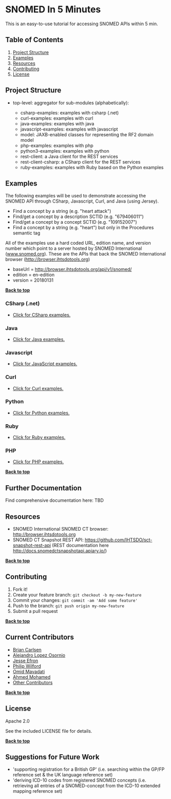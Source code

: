# SNOMED In 5 Minutes

This is an easy-to-use tutorial for accessing SNOMED APIs within 5 min.

## Table of Contents

1. [Project Structure](#project-structure)
2. [Examples](#examples)
3. [Resources](#resources)
4. [Contributing](#contributing)
5. [License](#license)

## Project Structure

- top-level: aggregator for sub-modules (alphabetically):

  - csharp-examples: examples with csharp (.net)
  - curl-examples: examples with curl
  - java-examples: examples with java
  - javascript-examples: examples with javascript
  - model: JAXB-enabled classes for representing the RF2 domain model
  - php-examples: examples with php
  - python3-examples: examples with python
  - rest-client: a Java client for the REST services
  - rest-client-csharp: a CSharp client for the REST services
  - ruby-examples: examples with Ruby based on the Python examples

## Examples

The following examples will be used to demonstrate accessing the SNOMED API through CSharp, Javascript, Curl, and Java (using Jersey).

- Find a concept by a string (e.g. "heart attack")
- Find/get a concept by a description SCTID (e.g. "679406011")
- Find/get a concept by a concept SCTID (e.g. "109152007")
- Find a concept by a string (e.g. "heart") but only in the Procedures semantic tag

All of the examples use a hard coded URL, edition name, and version number which point to a server hosted by SNOMED International (www.snomed.org). These are the APIs that back the SNOMED International browser (<http://browser.ihtsdotools.org>)

- baseUrl = <http://browser.ihtsdotools.org/api/v1/snomed/>
- edition = en-edition
- version = 20180131

**[Back to top](#table-of-contents)**

### CSharp (.net)

- [Click for CSharp examples.](../csharp/csharp-examples/ "CSharp Examples")

### Java

- [Click for Java examples.](../master/java-examples/ "Java Examples")

### Javascript

- [Click for JavaScript examples.](../master/javascript-examples/ "JavaScript Examples")

### Curl

- [Click for Curl examples.](../master/curl-examples/ "Curl Examples")

### Python

- [Click for Python examples.](../master/python3-examples/ "Python Examples")

### Ruby

- [Click for Ruby examples.](../master/ruby-examples/ "Ruby Examples")

### PHP

- [Click for PHP examples.](../master/php-examples/ "PHP Examples")

**[Back to top](#table-of-contents)**

## Further Documentation

Find comprehensive documentation here: TBD

## Resources

- SNOMED International SNOMED CT browser: <http://browser.ihtsdotools.org>
- SNOMED CT Snapshot REST API: <https://github.com/IHTSDO/sct-snapshot-rest-api> (REST documentation here <http://docs.snomedctsnapshotapi.apiary.io/>)

**[Back to top](#table-of-contents)**

## Contributing

1. Fork it!
2. Create your feature branch: `git checkout -b my-new-feature`
3. Commit your changes: `git commit -am 'Add some feature'`
4. Push to the branch: `git push origin my-new-feature`
5. Submit a pull request

**[Back to top](#table-of-contents)**

## Current Contributors

- [Brian Carlsen](https://github.com/bcarlsenca)
- [Alejandro Lopez Osornio](https://github.com/alopezo)
- [Jesse Efron](https://github.com/yishaiil)
- [Philip Wilford](https://github.com/philipwilford)
- [Omid Mavadati](https://github.com/mavao)
- [Ahmed Mohamed](https://github.com/me2resh)
- [Other Contributors](https://github.com/IHTSDO/SNOMED-in-5-minutes/graphs/contributors)

**[Back to top](#table-of-contents)**

## License

Apache 2.0 

See the included LICENSE file for details.

**[Back to top](#table-of-contents)**

## Suggestions for Future Work

- 'supporting registration for a British GP' (i.e. searching within the GP/FP reference set & the UK language reference set)
- 'deriving ICD-10 codes from registered SNOMED concepts (i.e. retrieving all entries of a SNOMED-concept from the ICD-10 extended mapping reference set)
